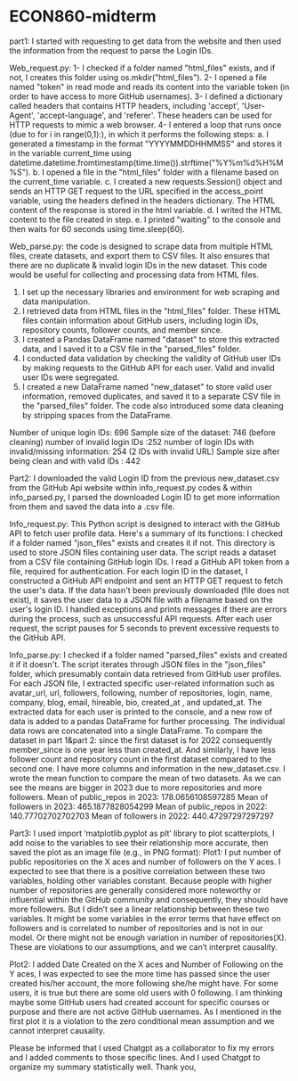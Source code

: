 # ECON860-midterm
part1:
 I started with requesting to get data from the website and then used the information from the request to parse the Login IDs.

Web_request.py: 
1- I checked if a folder named "html_files" exists, and if not, I creates this folder using os.mkdir("html_files").
2- I opened a file named "token" in read mode and reads its content into the variable token (in order to have access to more GitHub usernames).
3- I defined a dictionary called headers that contains HTTP headers, including 'accept', 'User-Agent', 'accept-language', and 'referer'. These headers can be used for HTTP requests to mimic a web browser.
4- I entered a loop that runs once (due to for i in range(0,1):), in which it performs the following steps:
a. I generated a timestamp in the format "YYYYMMDDHHMMSS" and stores it in the variable current_time using datetime.datetime.fromtimestamp(time.time()).strftime("%Y%m%d%H%M%S").
b. I opened a file in the "html_files" folder with a filename based on the current_time variable.
c. I created a new requests.Session() object and sends an HTTP GET request to the URL specified in the access_point variable, using the headers defined in the headers dictionary. The HTML content of the response is stored in the html variable.
d. I writed the HTML content to the file created in step.
e. I printed "waiting" to the console and then waits for 60 seconds using time.sleep(60).


Web_parse.py:
the code is designed to scrape data from multiple HTML files, create datasets, and export them to CSV files. It also ensures that there are no duplicate & invalid login IDs in the new dataset. This code would be useful for collecting and processing data from HTML files.
1.	I set up the necessary libraries and environment for web scraping and data manipulation.
2.	I retrieved data from HTML files in the "html_files" folder. These HTML files contain information about GitHub users, including login IDs, repository counts, follower counts, and member since.
3.	I created a Pandas DataFrame named "dataset" to store this extracted data, and I saved it to a CSV file in the "parsed_files" folder.
4.	I conducted data validation by checking the validity of GitHub user IDs by making requests to the GitHub API for each user. Valid and invalid user IDs were segregated.
5.	I created a new DataFrame named "new_dataset" to store valid user information, removed duplicates, and saved it to a separate CSV file in the "parsed_files" folder. The code also introduced some data cleaning by stripping spaces from the DataFrame.


Number of unique login IDs: 696
Sample size of the dataset: 746 (before cleaning)
number of invalid login IDs :252
number of login IDs with invalid/missing information: 254 (2 IDs with invalid URL)
Sample size after being clean and with valid IDs : 442






Part2:
I downloaded the valid Login ID from the previous new_dataset.csv from the GitHub Api website within info_request.py codes & within info_parsed.py, I parsed the downloaded Login ID to get more information from them and saved the data into a .csv file.

Info_request.py:
This Python script is designed to interact with the GitHub API to fetch user profile data. Here's a summary of its functions:
I checked if a folder named "json_files" exists and creates it if not. This directory is used to store JSON files containing user data. The script reads a dataset from a CSV file containing GitHub login IDs. I read a GitHub API token from a file, required for authentication.
For each login ID in the dataset, I constructed a GitHub API endpoint and sent an HTTP GET request to fetch the user's data. If the data hasn't been previously downloaded (file does not exist), it saves the user data to a JSON file with a filename based on the user's login ID.
I handled exceptions and prints messages if there are errors during the process, such as unsuccessful API requests. After each user request, the script pauses for 5 seconds to prevent excessive requests to the GitHub API.

Info_parse.py:
I checked if a folder named "parsed_files" exists and created it if it doesn't. The script iterates through JSON files in the "json_files" folder, which presumably contain data retrieved from GitHub user profiles. For each JSON file, I extracted specific user-related information such as avatar_url, url, followers, following, number of repositories, login, name, company, blog, email, hireable, bio, created_at , and updated_at.
The extracted data for each user is printed to the console, and a new row of data is added to a pandas DataFrame for further processing. The individual data rows are concatenated into a single DataFrame. 
 To compare the dataset in part 1&part 2: since the first dataset is for 2022 consequently member_since is one year less than created_at.  And similarly, I have less follower count and repository count in the first dataset compared to the second one. I have more columns and information in the new_dataset.csv. I wrote the mean function to compare the mean of two datasets. As we can see the means are bigger in 2023 due to more repositories and more followers.
Mean of public_repos in 2023: 178.0656108597285
Mean of followers in 2023: 465.1877828054299
Mean of public_repos in 2022: 140.77702702702703
Mean of followers in 2022: 440.47297297297297

Part3:
I used import ‘matplotlib.pyplot as plt’ library to plot scatterplots, I add noise to the variables to see their relationship more accurate, then saved the plot as an image file (e.g., in PNG format):
Plot1: I put number of public repositories on the X aces and number of followers on the Y aces. I expected to see that there is a positive correlation between these two variables, holding other variables constant. Because people with higher number of repositories are generally considered more noteworthy or influential within the GitHub community and consequently, they should have more followers. But I didn’t see a linear relationship between these two variables. It might be some variables in the error terms that have effect on followers and is correlated to number of repositories and is not in our model. Or there might not be enough variation in number of repositories(X). These are violations to our assumptions, and we can’t interpret causality.

Plot2: I added Date Created on the X aces and Number of Following on the Y aces, I was expected to see the more time has passed since the user created his/her account, the more following she/he might have. For some users, it is true but there are some old users with 0 following. I am thinking maybe some GitHub users had created account for specific courses or purpose and there are not active GitHub usernames. As I mentioned in the first plot it is a violation to the zero conditional mean assumption and we cannot interpret causality.


Please be informed that I used Chatgpt as a collaborator to fix my errors and I added comments to those specific lines. And I used Chatgpt to organize my summary statistically well.
 Thank you,
